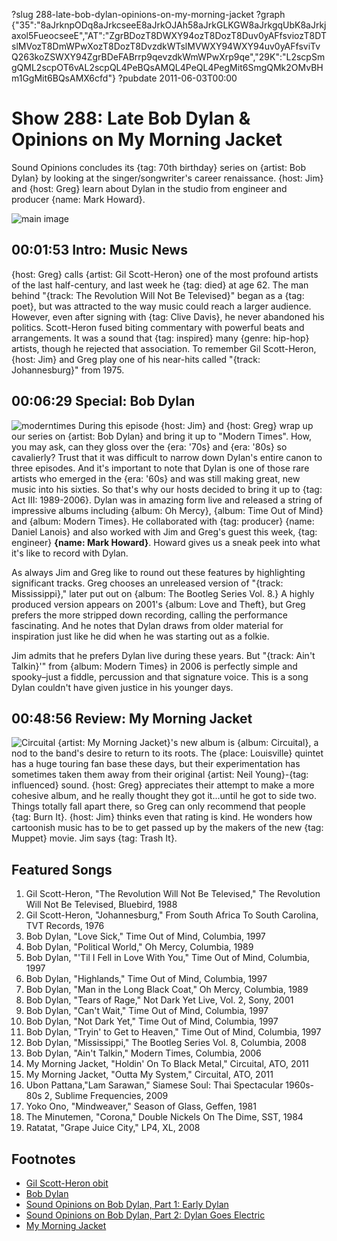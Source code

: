 ?slug 288-late-bob-dylan-opinions-on-my-morning-jacket
?graph {"35":"8aJrknpODq8aJrkcseeE8aJrkOJAh58aJrkGLKGW8aJrkgqUbK8aJrkjaxol5FueocseeE","AT":"ZgrBDozT8DWXY94ozT8DozT8Duv0yAFfsviozT8DTslMVozT8DmWPwXozT8DozT8DvzdkWTslMVWXY94WXY94uv0yAFfsviTvQ263koZSWXY94ZgrBDeFABrrp9qevzdkWmWPwXrp9qe","29K":"L2scpSmgQML2scpOT6vAL2scpQL4PeBQsAMQL4PeQL4PegMit6SmgQMk2OMvBHm1GgMit6BQsAMX6cfd"}
?pubdate 2011-06-03T00:00

# Show 288: Late Bob Dylan & Opinions on My Morning Jacket
Sound Opinions concludes its {tag: 70th birthday} series on {artist: Bob Dylan} by looking at the singer/songwriter's career renaissance. {host: Jim} and {host: Greg} learn about Dylan in the studio from engineer and producer {name: Mark Howard}.

![main image](https://static.soundopinions.org/images/2011/moderndylan.jpg)

## 00:01:53 Intro: Music News
{host: Greg} calls {artist: Gil Scott-Heron} one of the most profound artists of the last half-century, and last week he {tag: died} at age 62. The man behind "{track: The Revolution Will Not Be Televised}" began as a {tag: poet}, but was attracted to the way music could reach a larger audience. However, even after signing with {tag: Clive Davis}, he never abandoned his politics. Scott-Heron fused biting commentary with powerful beats and arrangements. It was a sound that {tag: inspired} many {genre: hip-hop} artists, though he rejected that association. To remember Gil Scott-Heron, {host: Jim} and Greg play one of his near-hits called "{track: Johannesburg}" from 1975.

## 00:06:29 Special: Bob Dylan
![moderntimes](https://static.soundopinions.org/assets/288/AT0.jpg)
During this episode {host: Jim} and {host: Greg} wrap up our series on {artist: Bob Dylan} and bring it up to "Modern Times". How, you may ask, can they gloss over the {era: '70s} and {era: '80s} so cavalierly? Trust that it was difficult to narrow down Dylan's entire canon to three episodes. And it's important to note that Dylan is one of those rare artists who emerged in the {era: '60s} and was still making great, new music into his sixties. So that's why our hosts decided to bring it up to {tag: Act III: 1989-2006}. Dylan was in amazing form live and released a string of impressive albums including {album: Oh Mercy}, {album: Time Out of Mind} and {album: Modern Times}. He collaborated with {tag: producer} {name: Daniel Lanois} and also worked with Jim and Greg's guest this week, {tag: engineer} **{name: Mark Howard}**. Howard gives us a sneak peek into what it's like to record with Dylan.

As always Jim and Greg like to round out these features by highlighting significant tracks. Greg chooses an unreleased version of "{track: Mississippi}," later put out on {album: The Bootleg Series Vol. 8.} A highly produced version appears on 2001's {album: Love and Theft}, but Greg prefers the more stripped down recording, calling the performance fascinating. And he notes that Dylan draws from older material for inspiration just like he did when he was starting out as a folkie.

Jim admits that he prefers Dylan live during these years. But "{track: Ain't Talkin}'" from {album: Modern Times} in 2006 is perfectly simple and spooky–just a fiddle, percussion and that signature voice. This is a song Dylan couldn't have given justice in his younger days.

## 00:48:56 Review: My Morning Jacket
![Circuital](https://static.soundopinions.org/assets/288/29K0.jpg)
{artist: My Morning Jacket}'s new album is {album: Circuital}, a nod to the band's desire to return to its roots. The {place: Louisville} quintet has a huge touring fan base these days, but their experimentation has sometimes taken them away from their original {artist: Neil Young}-{tag: influenced} sound. {host: Greg} appreciates their attempt to make a more cohesive album, and he really thought they got it...until he got to side two. Things totally fall apart there, so Greg can only recommend that people {tag: Burn It}. {host: Jim} thinks even that rating is kind. He wonders how cartoonish music has to be to get passed up by the makers of the new {tag: Muppet} movie. Jim says {tag: Trash It}.

## Featured Songs
1. Gil Scott-Heron, "The Revolution Will Not Be Televised," The Revolution Will Not Be Televised, Bluebird, 1988
2. Gil Scott-Heron, "Johannesburg," From South Africa To South Carolina, TVT Records, 1976
3. Bob Dylan, "Love Sick," Time Out of Mind, Columbia, 1997
4. Bob Dylan, "Political World," Oh Mercy, Columbia, 1989
5. Bob Dylan, "'Til I Fell in Love With You," Time Out of Mind, Columbia, 1997
6. Bob Dylan, "Highlands," Time Out of Mind, Columbia, 1997
7. Bob Dylan, "Man in the Long Black Coat," Oh Mercy, Columbia, 1989
8. Bob Dylan, "Tears of Rage," Not Dark Yet Live, Vol. 2, Sony, 2001
9. Bob Dylan, "Can't Wait," Time Out of Mind, Columbia, 1997
10. Bob Dylan, "Not Dark Yet," Time Out of Mind, Columbia, 1997
11. Bob Dylan, "Tryin' to Get to Heaven," Time Out of Mind, Columbia, 1997
12. Bob Dylan, "Mississippi," The Bootleg Series Vol. 8, Columbia, 2008
13. Bob Dylan, "Ain't Talkin," Modern Times, Columbia, 2006
14. My Morning Jacket, "Holdin' On To Black Metal," Circuital, ATO, 2011
15. My Morning Jacket, "Outta My System," Circuital, ATO, 2011
16. Ubon Pattana,"Lam Sarawan," Siamese Soul: Thai Spectacular 1960s-80s 2, Sublime Frequencies, 2009
17. Yoko Ono, "Mindweaver," Season of Glass, Geffen, 1981
18. The Minutemen, "Corona," Double Nickels On The Dime, SST, 1984
19. Ratatat, "Grape Juice City," LP4, XL, 2008

## Footnotes
- [Gil Scott-Heron obit](http://www.nytimes.com/2011/05/29/arts/music/gil-scott-heron-voice-of-black-culture-dies-at-62.html)
- [Bob Dylan](http://www.bobdylan.com/us/home)
- [Sound Opinions on Bob Dylan, Part 1: Early Dylan](/show/279)
- [Sound Opinions on Bob Dylan, Part 2: Dylan Goes Electric](/show/283)
- [My Morning Jacket](http://www.mymorningjacket.com/)
